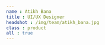 ```yaml
---
name : Atikh Bana
title : UI/UX Designer
headshot : /img/team/atikh_bana.jpg
class : product
all : true
---
```

